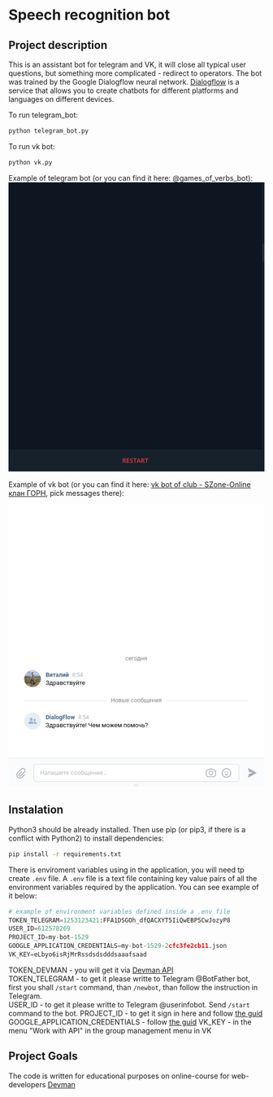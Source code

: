 # Speech recognition bot

## Project description

This is an assistant bot for telegram and VK, it will close all typical user questions, but something more complicated - redirect to operators. The bot was trained by the Google Dialogflow neural network. [Dialogflow](https://dialogflow.com/) is a service that allows you to create chatbots for different platforms and languages on different devices.

To run telegram_bot:

```bash
python telegram_bot.py
```

To run vk bot:

```bash
python vk.py
```

Example of telegram bot (or you can find it here: @games_of_verbs_bot):
![Example](./images/demo_tg_bot.gif)

Example of vk bot (or you can find it here: [vk bot of club - SZone-Online клан ГОРН](https://vk.com/club56009176), pick messages there):

![Example](./images/demo_vk_bot.gif)

## Instalation

Python3 should be already installed. Then use pip (or pip3, if there is a conflict with Python2) to install dependencies:

```bash
pip install -r requirements.txt
```

There is enviroment variables using in the application, you will need tp create ```.env``` file. A ```.env``` file is a text file containing key value pairs of all the environment variables required by the application. You can see example of it below:

```python
# example of environment variables defined inside a .env file
TOKEN_TELEGRAM=1253123421:FFA1DSGOh_dfQACXYT5IiQwEBP5CwJozyP8
USER_ID=612578269
PROJECT_ID=my-bot-1529
GOOGLE_APPLICATION_CREDENTIALS=my-bot-1529-2cfc3fe2cb11.json
VK_KEY=eLbyo6isRjMrRssdsdsdddsaaafsaad
```

TOKEN_DEVMAN - you will get it via [Devman API](https://dvmn.org/api/docs/)  
TOKEN_TELEGRAM - to get it please writte to Telegram @BotFather bot, first you shall ```/start``` command, than ```/newbot```, than follow the instruction in Telegram.  
USER_ID - to get it please writte to Telegram @userinfobot. Send ```/start``` command to the bot.
PROJECT_ID - to get it sign in here and follow [the guid](https://cloud.google.com/dialogflow/docs/quick/setup)
GOOGLE_APPLICATION_CREDENTIALS - follow [the guid](https://cloud.google.com/dialogflow/docs/quick/setup)
VK_KEY - in the menu "Work with API" in the group management menu in VK

## Project Goals

The code is written for educational purposes on online-course for web-developers [Devman](https://dvmn.org)
